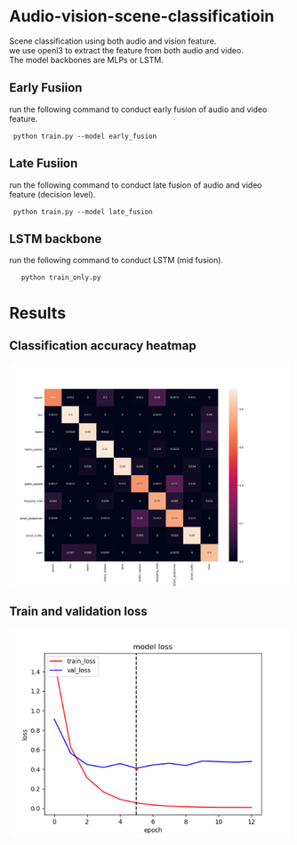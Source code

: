 # Audio-vision-scene-classificatioin
Scene classification using both audio and vision feature.  
we use openl3 to extract the feature from both audio and video.  
The model backbones are MLPs or LSTM.
## Early Fusiion
run the following command to conduct early fusion of audio and video feature.

     python train.py --model early_fusion

## Late Fusiion
run the following command to conduct late fusion of audio and video feature (decision level).

     python train.py --model late_fusion

## LSTM backbone
run the following command to conduct LSTM (mid fusion).

       python train_only.py
       
# Results
## Classification accuracy heatmap
![image](https://github.com/zzh-SJTU/Audio-vision-scene-classificatioin/blob/main/cm.png)
## Train and validation loss
![image](https://github.com/zzh-SJTU/Audio-vision-scene-classificatioin/blob/main/loss.png)

